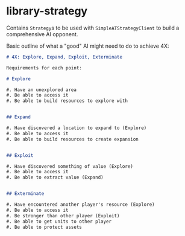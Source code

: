 # library-strategy

Contains `Strategy`s to be used with `SimpleATStrategyClient` to build a comprehensive AI opponent.



Basic outline of what a "good" AI might need to do to achieve 4X:

```markdown
# 4X: Explore, Expand, Exploit, Exterminate

Requirements for each point:

# Explore

#. Have an unexplored area
#. Be able to access it
#. Be able to build resources to explore with


## Expand

#. Have discovered a location to expand to (Explore)
#. Be able to access it
#. Be able to build resources to create expansion


## Exploit

#. Have discovered something of value (Explore)
#. Be able to access it
#. Be able to extract value (Expand)


## Exterminate

#. Have encountered another player's resource (Explore)
#. Be able to access it
#. Be stronger than other player (Exploit)
#. Be able to get units to other player
#. Be able to protect assets


```